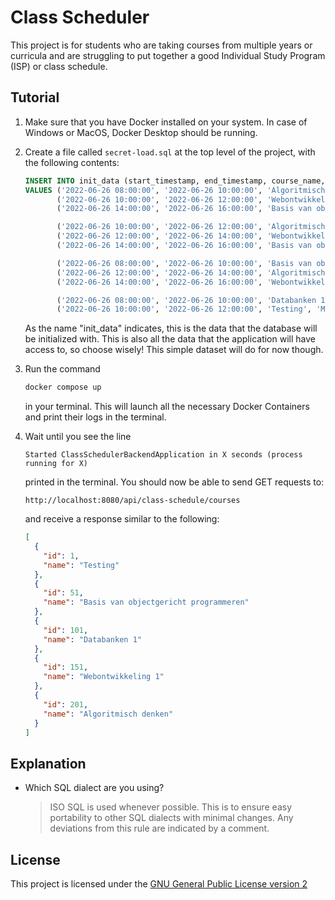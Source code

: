 # Class Scheduler

This project is for students who are taking courses from multiple years or curricula and are struggling to put together a good Individual Study Program (ISP) or class schedule.

## Tutorial

1. Make sure that you have Docker installed on your system. In case of Windows or MacOS, Docker Desktop should be running.

2. Create a file called `secret-load.sql` at the top level of the project, with the following contents:

   ```sql
   INSERT INTO init_data (start_timestamp, end_timestamp, course_name, group_name)
   VALUES ('2022-06-26 08:00:00', '2022-06-26 10:00:00', 'Algoritmisch denken', 'ME-1TI/1'),
          ('2022-06-26 10:00:00', '2022-06-26 12:00:00', 'Webontwikkeling 1', 'ME-1TI/1'),
          ('2022-06-26 14:00:00', '2022-06-26 16:00:00', 'Basis van objectgericht programmeren', 'ME-1TI/1'),

          ('2022-06-26 10:00:00', '2022-06-26 12:00:00', 'Algoritmisch denken', 'ME-1TI/2'),
          ('2022-06-26 12:00:00', '2022-06-26 14:00:00', 'Webontwikkeling 1', 'ME-1TI/2'),
          ('2022-06-26 14:00:00', '2022-06-26 16:00:00', 'Basis van objectgericht programmeren', 'ME-1TI/2'),

          ('2022-06-26 08:00:00', '2022-06-26 10:00:00', 'Basis van objectgericht programmeren', 'ME-1TI/3'),
          ('2022-06-26 12:00:00', '2022-06-26 14:00:00', 'Algoritmisch denken', 'ME-1TI/3'),
          ('2022-06-26 14:00:00', '2022-06-26 16:00:00', 'Webontwikkeling 1', 'ME-1TI/3'),

          ('2022-06-26 08:00:00', '2022-06-26 10:00:00', 'Databanken 1', 'ME-2TI/5'),
          ('2022-06-26 10:00:00', '2022-06-26 12:00:00', 'Testing', 'ME-2TI/5');
   ```

   As the name "init_data" indicates, this is the data that the database will be initialized with. This is also all the data that the application will have access to, so choose wisely! This simple dataset will do for now though.

3. Run the command

   ```bash
   docker compose up
   ```

   in your terminal. This will launch all the necessary Docker Containers and print their logs in the terminal.

4. Wait until you see the line
   ```
   Started ClassSchedulerBackendApplication in X seconds (process running for X)
   ```
   printed in the terminal. You should now be able to send GET requests to:
   ```http
   http://localhost:8080/api/class-schedule/courses
   ```
   and receive a response similar to the following:
   ```json
   [
     {
       "id": 1,
       "name": "Testing"
     },
     {
       "id": 51,
       "name": "Basis van objectgericht programmeren"
     },
     {
       "id": 101,
       "name": "Databanken 1"
     },
     {
       "id": 151,
       "name": "Webontwikkeling 1"
     },
     {
       "id": 201,
       "name": "Algoritmisch denken"
     }
   ]
   ```

## Explanation

- Which SQL dialect are you using?

  > ISO SQL is used whenever possible. This is to ensure easy portability to other SQL dialects with minimal changes. Any deviations from this rule are indicated by a comment.

## License

This project is licensed under the [GNU General Public License version 2](https://opensource.org/licenses/gpl-2.0.php)
